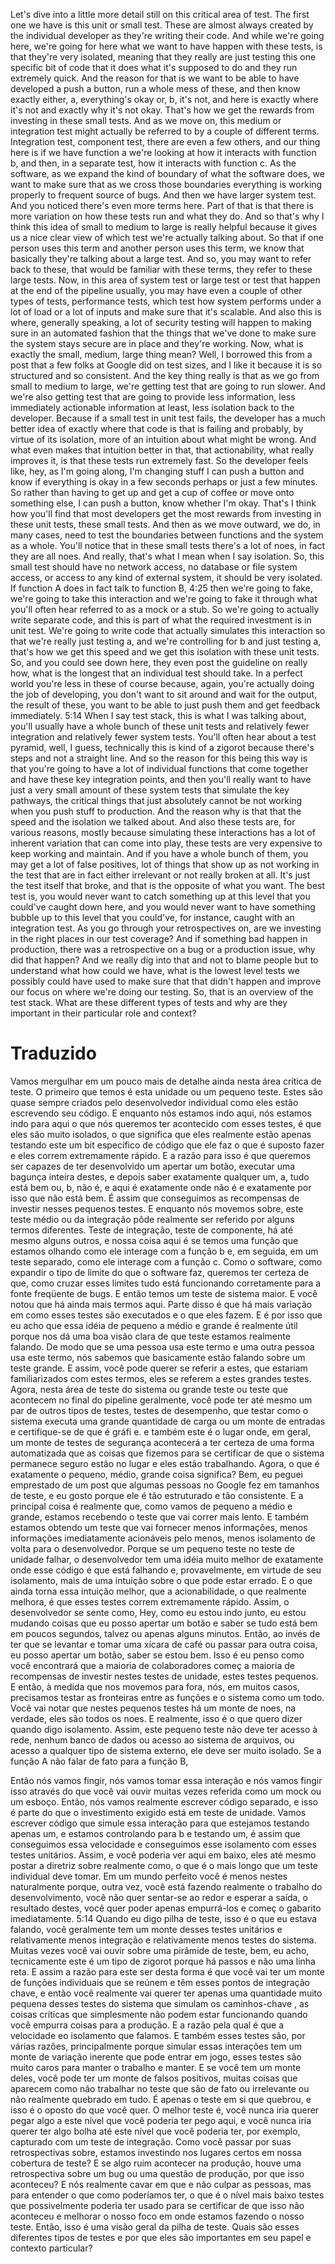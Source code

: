 Let's dive into a little more detail still on this critical area of test. The first one we have is this unit or small test. These are almost always created by the individual developer as they're writing their code. And while we're going here, we're going for here what we want to have happen with these tests, is that they're very isolated, meaning that they really are just testing this one specific bit of code that it does what it's supposed to do and they run extremely quick. And the reason for that is we want to be able to have developed a push a button, run a whole mess of these, and then know exactly either, a, everything's okay or, b, it's not, and here is exactly where it's not and exactly why it's not okay. That's how we get the rewards from investing in these small tests. And as we move on, this medium or integration test might actually be referred to by a couple of different terms. Integration test, component test, there are even a few others, and our thing here is if we have function a we're looking at how it interacts with function b, and then, in a separate test, how it interacts with function c. As the software, as we expand the kind of boundary of what the software does, we want to make sure that as we cross those boundaries everything is working properly to frequent source of bugs. And then we have larger system test. And you noticed there's even more terms here. Part of that is that there is more variation on how these tests run and what they do. And so that's why I think this idea of small to medium to large is really helpful because it gives us a nice clear view of which test we're actually talking about. So that if one person uses this term and another person uses this term, we know that basically they're talking about a large test. And so, you may want to refer back to these, that would be familiar with these terms, they refer to these large tests. Now, in this area of system test or large test or test that happen at the end of the pipeline usually, you may have even a couple of other types of tests, performance tests, which test how system performs under a lot of load or a lot of inputs and make sure that it's scalable. And also this is where, generally speaking, a lot of security testing will happen to making sure in an automated fashion that the things that we've done to make sure the system stays secure are in place and they're working. Now, what is exactly the small, medium, large thing mean? Well, I borrowed this from a post that a few folks at Google did on test sizes, and I like it because it is so structured and so consistent. And the key thing really is that as we go from small to medium to large, we're getting test that are going to run slower. And we're also getting test that are going to provide less information, less immediately actionable information at least, less isolation back to the developer. Because if a small test in unit test fails, the developer has a much better idea of exactly where that code is that is failing and probably, by virtue of its isolation, more of an intuition about what might be wrong. And what even makes that intuition better in that, that actionability, what really improves it, is that these tests run extremely fast. So the developer feels like, hey, as I'm going along, I'm changing stuff I can push a button and know if everything is okay in a few seconds perhaps or just a few minutes. So rather than having to get up and get a cup of coffee or move onto something else, I can push a button, know whether I'm okay. That's I think how you'll find that most developers get the most rewards from investing in these unit tests, these small tests. And then as we move outward, we do, in many cases, need to test the boundaries between functions and the system as a whole. You'll notice that in these small tests there's a lot of noes, in fact they are all noes. And really, that's what I mean when I say isolation. So, this small test should have no network access, no database or file system access, or access to any kind of external system, it should be very isolated. If function A does in fact talk to function B,
4:25
then we're going to fake, we're going to take this interaction and we're going to fake it through what you'll often hear referred to as a mock or a stub. So we're going to actually write separate code, and this is part of what the required investment is in unit test. We're going to write code that actually simulates this interaction so that we're really just testing a, and we're controlling for b and just testing a, that's how we get this speed and we get this isolation with these unit tests. So, and you could see down here, they even post the guideline on really how, what is the longest that an individual test should take. In a perfect world you're less in these of course because, again, you're actually doing the job of developing, you don't want to sit around and wait for the output, the result of these, you want to be able to just push them and get feedback immediately.
5:14
When I say test stack, this is what I was talking about, you'll usually have a whole bunch of these unit tests and relatively fewer integration and relatively fewer system tests. You'll often hear about a test pyramid, well, I guess, technically this is kind of a zigorot because there's steps and not a straight line. And so the reason for this being this way is that you're going to have a lot of individual functions that come together and have these key integration points, and then you'll really want to have just a very small amount of these system tests that simulate the key pathways, the critical things that just absolutely cannot be not working when you push stuff to production. And the reason why is that that the speed and the isolation we talked about. And also these tests are, for various reasons, mostly because simulating these interactions has a lot of inherent variation that can come into play, these tests are very expensive to keep working and maintain. And if you have a whole bunch of them, you may get a lot of false positives, lot of things that show up as not working in the test that are in fact either irrelevant or not really broken at all. It's just the test itself that broke, and that is the opposite of what you want. The best test is, you would never want to catch something up at this level that you could've caught down here, and you would never want to have something bubble up to this level that you could've, for instance, caught with an integration test. As you go through your retrospectives on, are we investing in the right places in our test coverage? And if something bad happen in production, there was a retrospective on a bug or a production issue, why did that happen? And we really dig into that and not to blame people but to understand what how could we have, what is the lowest level tests we possibly could have used to make sure that that didn't happen and improve our focus on where we're doing our testing. So, that is an overview of the test stack. What are these different types of tests and why are they important in their particular role and context?


# Traduzido

Vamos mergulhar em um pouco mais de detalhe ainda nesta área crítica de teste. O primeiro que temos é esta unidade ou um pequeno teste. Estes são quase sempre criados pelo desenvolvedor individual como eles estão escrevendo seu código. E enquanto nós estamos indo aqui, nós estamos indo para aqui o que nós queremos ter acontecido com esses testes, é que eles são muito isolados, o que significa que eles realmente estão apenas testando este um bit específico de código que ele faz o que é suposto fazer e eles correm extremamente rápido. E a razão para isso é que queremos ser capazes de ter desenvolvido um apertar um botão, executar uma bagunça inteira destes, e depois saber exatamente qualquer um, a, tudo está bem ou, b, não é, e aqui é exatamente onde não é e exatamente por isso que não está bem. É assim que conseguimos as recompensas de investir nesses pequenos testes. E enquanto nós movemos sobre, este teste médio ou da integração pôde realmente ser referido por alguns termos diferentes. Teste de integração, teste de componente, há até mesmo alguns outros, e nossa coisa aqui é se temos uma função que estamos olhando como ele interage com a função b e, em seguida, em um teste separado, como ele interage com a função c. Como o software, como expandir o tipo de limite do que o software faz, queremos ter certeza de que, como cruzar esses limites tudo está funcionando corretamente para a fonte freqüente de bugs. E então temos um teste de sistema maior. E você notou que há ainda mais termos aqui. Parte disso é que há mais variação em como esses testes são executados e o que eles fazem. E é por isso que eu acho que essa idéia de pequeno a médio e grande é realmente útil porque nos dá uma boa visão clara de que teste estamos realmente falando. De modo que se uma pessoa usa este termo e uma outra pessoa usa este termo, nós sabemos que basicamente estão falando sobre um teste grande. E assim, você pode querer se referir a estes, que estariam familiarizados com estes termos, eles se referem a estes grandes testes. Agora, nesta área de teste do sistema ou grande teste ou teste que acontecem no final do pipeline geralmente, você pode ter até mesmo um par de outros tipos de testes, testes de desempenho, que testar como o sistema executa uma grande quantidade de carga ou um monte de entradas e certifique-se de que é gráfi e. e também este é o lugar onde, em geral, um monte de testes de segurança acontecerá a ter certeza de uma forma automatizada que as coisas que fizemos para se certificar de que o sistema permanece seguro estão no lugar e eles estão trabalhando. Agora, o que é exatamente o pequeno, médio, grande coisa significa? Bem, eu peguei emprestado de um post que algumas pessoas no Google fez em tamanhos de teste, e eu gosto porque ele é tão estruturado e tão consistente. E a principal coisa é realmente que, como vamos de pequeno a médio e grande, estamos recebendo o teste que vai correr mais lento. E também estamos obtendo um teste que vai fornecer menos informações, menos informações imediatamente acionáveis pelo menos, menos isolamento de volta para o desenvolvedor. Porque se um pequeno teste no teste de unidade falhar, o desenvolvedor tem uma idéia muito melhor de exatamente onde esse código é que está falhando e, provavelmente, em virtude de seu isolamento, mais de uma intuição sobre o que pode estar errado. E o que ainda torna essa intuição melhor, que a acionabilidade, o que realmente melhora, é que esses testes correm extremamente rápido. Assim, o desenvolvedor se sente como, Hey, como eu estou indo junto, eu estou mudando coisas que eu posso apertar um botão e saber se tudo está bem em poucos segundos, talvez ou apenas alguns minutos. Então, ao invés de ter que se levantar e tomar uma xícara de café ou passar para outra coisa, eu posso apertar um botão, saber se estou bem. Isso é eu penso como você encontrará que a maioria de colaboradores começ a maioria de recompensas de investir nestes testes de unidade, estes testes pequenos. E então, à medida que nos movemos para fora, nós, em muitos casos, precisamos testar as fronteiras entre as funções e o sistema como um todo. Você vai notar que nestes pequenos testes há um monte de noes, na verdade, eles são todos os noes. E realmente, isso é o que quero dizer quando digo isolamento. Assim, este pequeno teste não deve ter acesso à rede, nenhum banco de dados ou acesso ao sistema de arquivos, ou acesso a qualquer tipo de sistema externo, ele deve ser muito isolado. Se a função A não falar de fato para a função B, 


Então nós vamos fingir, nós vamos tomar essa interação e nós vamos fingir isso através do que você vai ouvir muitas vezes referida como um mock ou um esboço. Então, nós vamos realmente escrever código separado, e isso é parte do que o investimento exigido está em teste de unidade. Vamos escrever código que simule essa interação para que estejamos testando apenas um, e estamos controlando para b e testando um, é assim que conseguimos essa velocidade e conseguimos esse isolamento com esses testes unitários. Assim, e você poderia ver aqui em baixo, eles até mesmo postar a diretriz sobre realmente como, o que é o mais longo que um teste individual deve tomar. Em um mundo perfeito você é menos nestes naturalmente porque, outra vez, você está fazendo realmente o trabalho do desenvolvimento, você não quer sentar-se ao redor e esperar a saída, o resultado destes, você quer poder apenas empurrá-los e começ o gabarito imediatamente. 5:14 Quando eu digo pilha de teste, isso é o que eu estava falando, você geralmente tem um monte desses testes unitários e relativamente menos integração e relativamente menos testes do sistema. Muitas vezes você vai ouvir sobre uma pirâmide de teste, bem, eu acho, tecnicamente este é um tipo de zigorot porque há passos e não uma linha reta. E assim a razão para este ser desta forma é que você vai ter um monte de funções individuais que se reúnem e têm esses pontos de integração chave, e então você realmente vai querer ter apenas uma quantidade muito pequena desses testes do sistema que simulam os caminhos-chave , as coisas críticas que simplesmente não podem estar funcionando quando você empurra coisas para a produção. E a razão pela qual é que a velocidade eo isolamento que falamos. E também esses testes são, por várias razões, principalmente porque simular essas interações tem um monte de variação inerente que pode entrar em jogo, esses testes são muito caros para manter o trabalho e manter. E se você tem um monte deles, você pode ter um monte de falsos positivos, muitas coisas que aparecem como não trabalhar no teste que são de fato ou irrelevante ou não realmente quebrado em tudo. É apenas o teste em si que quebrou, e isso é o oposto do que você quer. O melhor teste é, você nunca iria querer pegar algo a este nível que você poderia ter pego aqui, e você nunca iria querer ter algo bolha até este nível que você poderia ter, por exemplo, capturado com um teste de integração. Como você passar por suas retrospectivas sobre, estamos investindo nos lugares certos em nossa cobertura de teste? E se algo ruim acontecer na produção, houve uma retrospectiva sobre um bug ou uma questão de produção, por que isso aconteceu? E nós realmente cavar em que e não culpar as pessoas, mas para entender o que como poderíamos ter, o que é o nível mais baixo testes que possivelmente poderia ter usado para se certificar de que isso não aconteceu e melhorar o nosso foco em onde estamos fazendo o nosso teste. Então, isso é uma visão geral da pilha de teste. Quais são esses diferentes tipos de testes e por que eles são importantes em seu papel e contexto particular?
